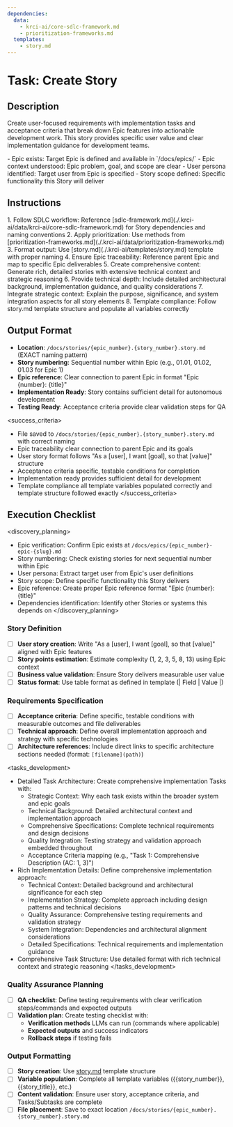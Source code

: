 ```yaml
---
dependencies:
  data:
    - krci-ai/core-sdlc-framework.md
    - prioritization-frameworks.md
  templates:
    - story.md
---
```


# Task: Create Story

## Description

Create user-focused requirements with implementation tasks and acceptance criteria that break down Epic features into actionable development work. This story provides specific user value and clear implementation guidance for development teams.

<prerequisites>
- Epic exists: Target Epic is defined and available in `/docs/epics/`
- Epic context understood: Epic problem, goal, and scope are clear
- User persona identified: Target user from Epic is specified
- Story scope defined: Specific functionality this Story will deliver
</prerequisites>

## Instructions

<instructions>
1. Follow SDLC workflow: Reference [sdlc-framework.md](./.krci-ai/data/krci-ai/core-sdlc-framework.md) for Story dependencies and naming conventions
2. Apply prioritization: Use methods from [prioritization-frameworks.md](./.krci-ai/data/prioritization-frameworks.md)
3. Format output: Use [story.md](./.krci-ai/templates/story.md) template with proper naming
4. Ensure Epic traceability: Reference parent Epic and map to specific Epic deliverables
5. Create comprehensive content: Generate rich, detailed stories with extensive technical context and strategic reasoning
6. Provide technical depth: Include detailed architectural background, implementation guidance, and quality considerations
7. Integrate strategic context: Explain the purpose, significance, and system integration aspects for all story elements
8. Template compliance: Follow story.md template structure and populate all variables correctly
</instructions>

## Output Format

- **Location**: `/docs/stories/{epic_number}.{story_number}.story.md` (EXACT naming pattern)
- **Story numbering**: Sequential number within Epic (e.g., 01.01, 01.02, 01.03 for Epic 1)
- **Epic reference**: Clear connection to parent Epic in format "Epic {number}: {title}"
- **Implementation Ready**: Story contains sufficient detail for autonomous development
- **Testing Ready**: Acceptance criteria provide clear validation steps for QA

<success_criteria>
- File saved to `/docs/stories/{epic_number}.{story_number}.story.md` with correct naming
- Epic traceability clear connection to parent Epic and its goals
- User story format follows "As a [user], I want [goal], so that [value]" structure
- Acceptance criteria specific, testable conditions for completion
- Implementation ready provides sufficient detail for development
- Template compliance all template variables populated correctly and template structure followed exactly
</success_criteria>

## Execution Checklist

<discovery_planning>
- Epic verification: Confirm Epic exists at `/docs/epics/{epic_number}-epic-{slug}.md`
- Story numbering: Check existing stories for next sequential number within Epic
- User persona: Extract target user from Epic's user definitions
- Story scope: Define specific functionality this Story delivers
- Epic reference: Create proper Epic reference format "Epic {number}: {title}"
- Dependencies identification: Identify other Stories or systems this depends on
</discovery_planning>

### Story Definition

- [ ] **User story creation**: Write "As a [user], I want [goal], so that [value]" aligned with Epic features
- [ ] **Story points estimation**: Estimate complexity (1, 2, 3, 5, 8, 13) using Epic context
- [ ] **Business value validation**: Ensure Story delivers measurable user value
- [ ] **Status format**: Use table format as defined in template (| Field | Value |)

### Requirements Specification

- [ ] **Acceptance criteria**: Define specific, testable conditions with measurable outcomes and file deliverables
- [ ] **Technical approach**: Define overall implementation approach and strategy with specific technologies
- [ ] **Architecture references**: Include direct links to specific architecture sections needed (format: `[filename](path)`)

<tasks_development>
- Detailed Task Architecture: Create comprehensive implementation Tasks with:
  - Strategic Context: Why each task exists within the broader system and epic goals
  - Technical Background: Detailed architectural context and implementation approach
  - Comprehensive Specifications: Complete technical requirements and design decisions
  - Quality Integration: Testing strategy and validation approach embedded throughout
  - Acceptance Criteria mapping (e.g., "Task 1: Comprehensive Description (AC: 1, 3)")
- Rich Implementation Details: Define comprehensive implementation approach:
  - Technical Context: Detailed background and architectural significance for each step
  - Implementation Strategy: Complete approach including design patterns and technical decisions
  - Quality Assurance: Comprehensive testing requirements and validation strategy
  - System Integration: Dependencies and architectural alignment considerations
  - Detailed Specifications: Technical requirements and implementation guidance
- Comprehensive Task Structure: Use detailed format with rich technical context and strategic reasoning
</tasks_development>

### Quality Assurance Planning

- [ ] **QA checklist**: Define testing requirements with clear verification steps/commands and expected outputs
- [ ] **Validation plan**: Create testing checklist with:
  - **Verification methods** LLMs can run (commands where applicable)
  - **Expected outputs** and success indicators
  - **Rollback steps** if testing fails

### Output Formatting

- [ ] **Story creation**: Use [story.md](./.krci-ai/templates/story.md) template structure
- [ ] **Variable population**: Complete all template variables ({{story_number}}, {{story_title}}, etc.)
- [ ] **Content validation**: Ensure user story, acceptance criteria, and Tasks/Subtasks are complete
- [ ] **File placement**: Save to exact location `/docs/stories/{epic_number}.{story_number}.story.md`
